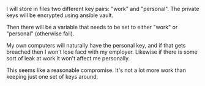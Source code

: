 I will store in files two different key pairs: "work" and "personal". The private keys will be encrypted using ansible vault.

Then there will be a variable that needs to be set to either "work" or "personal" (otherwise fail).

My own computers will naturally have the personal key, and if that gets breached then I won't lose facd with my employer. Likewise if there is some sort of leak at work it won't affect me personally.

This seems like a reasonable compromise. It's not a lot more work than keeping just one set of keys around.

